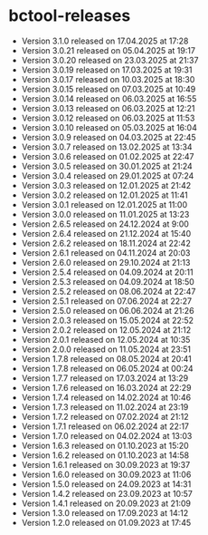 # bctool-releases
- Version 3.1.0 released on 17.04.2025 at 17:28
- Version 3.0.21 released on 05.04.2025 at 19:17
- Version 3.0.20 released on 23.03.2025 at 21:37
- Version 3.0.19 released on 17.03.2025 at 19:31
- Version 3.0.17 released on 10.03.2025 at 18:30
- Version 3.0.15 released on 07.03.2025 at 10:49
- Version 3.0.14 released on 06.03.2025 at 16:55
- Version 3.0.13 released on 06.03.2025 at 12:21
- Version 3.0.12 released on 06.03.2025 at 11:53
- Version 3.0.10 released on 05.03.2025 at 16:04
- Version 3.0.9 released on 04.03.2025 at 22:45
- Version 3.0.7 released on 13.02.2025 at 13:34
- Version 3.0.6 released on 01.02.2025 at 22:47
- Version 3.0.5 released on 30.01.2025 at 21:24
- Version 3.0.4 released on 29.01.2025 at 07:24
- Version 3.0.3 released on 12.01.2025 at 21:42
- Version 3.0.2 released on 12.01.2025 at 11:41
- Version 3.0.1 released on 12.01.2025 at 11:00
- Version 3.0.0 released on 11.01.2025 at 13:23
- Version 2.6.5 released on 24.12.2024 at 9:00
- Version 2.6.4 released on 21.12.2024 at 15:40
- Version 2.6.2 released on 18.11.2024 at 22:42
- Version 2.6.1 released on 04.11.2024 at 20:03
- Version 2.6.0 released on 29.10.2024 at 21:13
- Version 2.5.4 released on 04.09.2024 at 20:11
- Version 2.5.3 released on 04.09.2024 at 18:50
- Version 2.5.2 released on 08.06.2024 at 22:47
- Version 2.5.1 released on 07.06.2024 at 22:27
- Version 2.5.0 released on 06.06.2024 at 21:26
- Version 2.0.3 released on 15.05.2024 at 22:52
- Version 2.0.2 released on 12.05.2024 at 21:12
- Version 2.0.1 released on 12.05.2024 at 10:35
- Version 2.0.0 released on 11.05.2024 at 23:51
- Version 1.7.8 released on 08.05.2024 at 20:41
- Version 1.7.8 released on 06.05.2024 at 00:24
- Version 1.7.7 released on 17.03.2024 at 13:29
- Version 1.7.6 released on 16.03.2024 at 22:29
- Version 1.7.4 released on 14.02.2024 at 10:46
- Version 1.7.3 released on 11.02.2024 at 23:19
- Version 1.7.2 released on 07.02.2024 at 21:12
- Version 1.7.1 released on 06.02.2024 at 22:17
- Version 1.7.0 released on 04.02.2024 at 13:03
- Version 1.6.3 released on 01.10.2023 at 15:20
- Version 1.6.2 released on 01.10.2023 at 14:58
- Version 1.6.1 released on 30.09.2023 at 19:37
- Version 1.6.0 released on 30.09.2023 at 11:06
- Version 1.5.0 released on 24.09.2023 at 14:31
- Version 1.4.2 released on 23.09.2023 at 10:57
- Version 1.4.1 released on 20.09.2023 at 21:09
- Version 1.3.0 released on 17.09.2023 at 14:12
- Version 1.2.0 released on 01.09.2023 at 17:45
